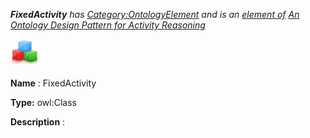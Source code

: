 ___FixedActivity__ 
 has
 [Category:OntologyElement](../../Category/OntologyElement "Category:OntologyElement") 
 and is an
 [element of](../../Property/ElementOf "Property:ElementOf") 
[An Ontology Design Pattern for Activity Reasoning](../../Submissions/An_Ontology_Design_Pattern_for_Activity_Reasoning "Submissions:An Ontology Design Pattern for Activity Reasoning")_




  





[![Class](../public/images/thumb/2/27/Class.gif/45px-Class.gif)](../../Image/Class.gif "Class")


__Name__ 
 : FixedActivity
 



__Type:__ 
 owl:Class
 



__Description__ 
 :